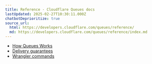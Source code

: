 ```yaml
---
title: Reference · Cloudflare Queues docs
lastUpdated: 2025-02-27T10:30:11.000Z
chatbotDeprioritize: true
source_url:
  html: https://developers.cloudflare.com/queues/reference/
  md: https://developers.cloudflare.com/queues/reference/index.md
---
```


* [How Queues Works](https://developers.cloudflare.com/queues/reference/how-queues-works/)
* [Delivery guarantees](https://developers.cloudflare.com/queues/reference/delivery-guarantees/)
* [Wrangler commands](https://developers.cloudflare.com/queues/reference/wrangler-commands/)
